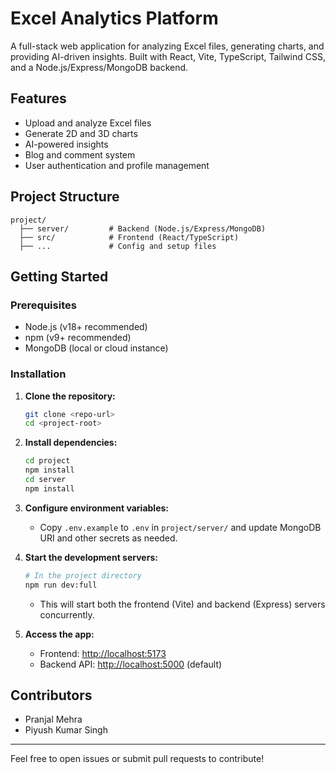 # Excel Analytics Platform

A full-stack web application for analyzing Excel files, generating charts, and providing AI-driven insights. Built with React, Vite, TypeScript, Tailwind CSS, and a Node.js/Express/MongoDB backend.

## Features
- Upload and analyze Excel files
- Generate 2D and 3D charts
- AI-powered insights
- Blog and comment system
- User authentication and profile management

## Project Structure
```
project/
  ├── server/         # Backend (Node.js/Express/MongoDB)
  ├── src/            # Frontend (React/TypeScript)
  ├── ...             # Config and setup files
```

## Getting Started

### Prerequisites
- Node.js (v18+ recommended)
- npm (v9+ recommended)
- MongoDB (local or cloud instance)

### Installation

1. **Clone the repository:**
   ```sh
   git clone <repo-url>
   cd <project-root>
   ```

2. **Install dependencies:**
   ```sh
   cd project
   npm install
   cd server
   npm install
   ```

3. **Configure environment variables:**
   - Copy `.env.example` to `.env` in `project/server/` and update MongoDB URI and other secrets as needed.

4. **Start the development servers:**
   ```sh
   # In the project directory
   npm run dev:full
   ```
   - This will start both the frontend (Vite) and backend (Express) servers concurrently.

5. **Access the app:**
   - Frontend: [http://localhost:5173](http://localhost:5173)
   - Backend API: [http://localhost:5000](http://localhost:5000) (default)

## Contributors
- Pranjal Mehra
- Piyush Kumar Singh 

---
Feel free to open issues or submit pull requests to contribute!
